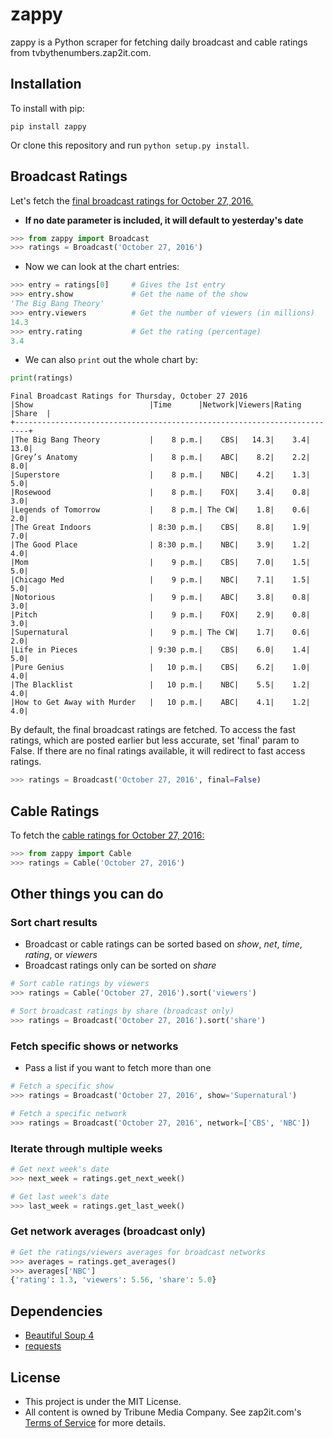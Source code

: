 # zappy

zappy is a Python scraper for fetching daily broadcast and cable ratings from tvbythenumbers.zap2it.com.

## Installation

To install with pip:
```
pip install zappy
```
Or clone this repository and run ```python setup.py install```.

## Broadcast Ratings
Let's fetch the [final broadcast ratings for October 27, 2016.](http://tvbythenumbers.zap2it.com/daily-ratings/thursday-final-ratings-oct-27-2016/)
* **If no date parameter is included, it will default to yesterday's date**
```python
>>> from zappy import Broadcast
>>> ratings = Broadcast('October 27, 2016')
```

* Now we can look at the chart entries:
```python
>>> entry = ratings[0]     # Gives the 1st entry
>>> entry.show             # Get the name of the show
'The Big Bang Theory'
>>> entry.viewers          # Get the number of viewers (in millions)
14.3
>>> entry.rating           # Get the rating (percentage)
3.4
```

* We can also ```print``` out the whole chart by:
```python
print(ratings)
```

```
Final Broadcast Ratings for Thursday, October 27 2016
|Show                          |Time      |Network|Viewers|Rating |Share  |
+-------------------------------------------------------------------------+
|The Big Bang Theory           |    8 p.m.|    CBS|   14.3|    3.4|   13.0|
|Grey’s Anatomy                |    8 p.m.|    ABC|    8.2|    2.2|    8.0|
|Superstore                    |    8 p.m.|    NBC|    4.2|    1.3|    5.0|
|Rosewood                      |    8 p.m.|    FOX|    3.4|    0.8|    3.0|
|Legends of Tomorrow           |    8 p.m.| The CW|    1.8|    0.6|    2.0|
|The Great Indoors             | 8:30 p.m.|    CBS|    8.8|    1.9|    7.0|
|The Good Place                | 8:30 p.m.|    NBC|    3.9|    1.2|    4.0|
|Mom                           |    9 p.m.|    CBS|    7.0|    1.5|    5.0|
|Chicago Med                   |    9 p.m.|    NBC|    7.1|    1.5|    5.0|
|Notorious                     |    9 p.m.|    ABC|    3.8|    0.8|    3.0|
|Pitch                         |    9 p.m.|    FOX|    2.9|    0.8|    3.0|
|Supernatural                  |    9 p.m.| The CW|    1.7|    0.6|    2.0|
|Life in Pieces                | 9:30 p.m.|    CBS|    6.0|    1.4|    5.0|
|Pure Genius                   |   10 p.m.|    CBS|    6.2|    1.0|    4.0|
|The Blacklist                 |   10 p.m.|    NBC|    5.5|    1.2|    4.0|
|How to Get Away with Murder   |   10 p.m.|    ABC|    4.1|    1.2|    4.0|
```

By default, the final broadcast ratings are fetched. To access the fast ratings, which are posted earlier but less accurate, set 'final' param to False. If there are no final ratings available, it will redirect to fast access ratings.
```python
>>> ratings = Broadcast('October 27, 2016', final=False)
```

## Cable Ratings
To fetch the [cable ratings for October 27, 2016:](http://tvbythenumbers.zap2it.com/daily-ratings/thursday-cable-ratings-october-27-2016/)
```python
>>> from zappy import Cable
>>> ratings = Cable('October 27, 2016')
```

## Other things you can do

### Sort chart results
* Broadcast or cable ratings can be sorted based on _show_, _net_, _time_, _rating_, or _viewers_
* Broadcast ratings only can be sorted on _share_
```python
# Sort cable ratings by viewers
>>> ratings = Cable('October 27, 2016').sort('viewers')

# Sort broadcast ratings by share (broadcast only)
>>> ratings = Broadcast('October 27, 2016').sort('share')
```

### Fetch specific shows or networks
* Pass a list if you want to fetch more than one
```python
# Fetch a specific show
>>> ratings = Broadcast('October 27, 2016', show='Supernatural')

# Fetch a specific network
>>> ratings = Broadcast('October 27, 2016', network=['CBS', 'NBC'])
```

### Iterate through multiple weeks
```python
# Get next week's date
>>> next_week = ratings.get_next_week()

# Get last week's date
>>> last_week = ratings.get_last_week()
```

### Get network averages (broadcast only)
```python
# Get the ratings/viewers averages for broadcast networks
>>> averages = ratings.get_averages()
>>> averages['NBC']
{'rating': 1.3, 'viewers': 5.56, 'share': 5.0}
```

## Dependencies

* [Beautiful Soup 4](https://www.crummy.com/software/BeautifulSoup/)
* [requests](http://requests.readthedocs.io/en/latest/)

## License

* This project is under the MIT License.
* All content is owned by Tribune Media Company. See zap2it.com's [Terms of Service](http://screenertv.com/terms-of-service/) for more details.

